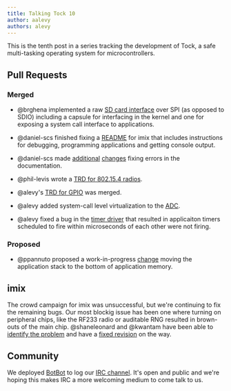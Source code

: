 ```yaml
---
title: Talking Tock 10
author: aalevy
authors: alevy
---
```


This is the tenth post in a series tracking the development of Tock, a safe
multi-tasking operating system for microcontrollers.

## Pull Requests

### Merged

  * @brghena implemented a raw [SD card interface](https://github.com/helena-project/tock/pull/283)
  over SPI (as opposed to SDIO) including a capsule for interfacing in the
  kernel and one for exposing a system call interface to applications.

  * @daniel-scs finished fixing a
    [README](https://github.com/helena-project/tock/pull/281/) for imix that
    includes instructions for debugging, programming applications and getting
    console output.

  * @daniel-scs made
    [additional](https://github.com/helena-project/tock/pull/285)
    [changes](https://github.com/helena-project/tock/pull/286) fixing errors in
    the documentation.

  * @phil-levis wrote a [TRD for 802.15.4 radios](https://github.com/helena-project/tock/pull/287).

  * @alevy's [TRD for GPIO](https://github.com/helena-project/tock/pull/278) was merged.

  * @alevy added system-call level virtualization to the
    [ADC](https://github.com/helena-project/tock/pull/288).

  * @alevy fixed a bug in the [timer driver](https://github.com/helena-project/tock/pull/291)
  that resulted in applicaiton timers scheduled to fire within microseconds of
  each other were not firing.

### Proposed

  * @ppannuto proposed a work-in-progress [change](https://github.com/helena-project/tock/pull/289/)
  moving the application stack to the bottom of application memory.

## imix

The crowd campaign for imix was unsuccessful, but we're continuing to fix the
remaining bugs. Our most blockig issue has been one where turning on peripheral
chips, like the RF233 radio or auditable RNG resulted in brown-outs of the main
chip. @shaneleonard and @kwantam have been able to [identify the
problem](https://github.com/helena-project/imix/issues/12) and have a [fixed
revision](https://github.com/helena-project/imix/issues/12) on the way.

## Community

We deployed [BotBot](https://bot.tockos.org) to log our [IRC
channel](https://kiwiirc.com/client/irc.freenode.net/tock). It's open and
public and we're hoping this makes IRC a more welcoming medium to come talk to
us.
